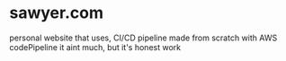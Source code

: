 # sawyer.com
personal website that uses, CI/CD pipeline made from scratch with AWS codePipeline
it aint much, but it's honest work
